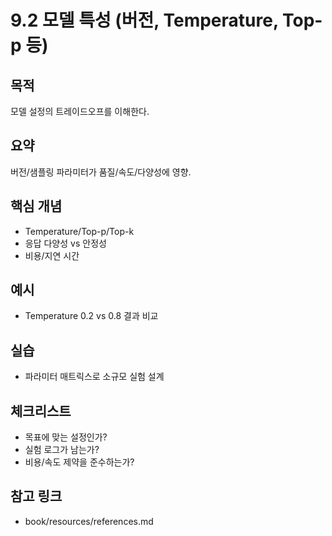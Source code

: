 # 9.2 모델 특성 (버전, Temperature, Top-p 등)

## 목적
모델 설정의 트레이드오프를 이해한다.

## 요약
버전/샘플링 파라미터가 품질/속도/다양성에 영향.

## 핵심 개념
- Temperature/Top-p/Top-k
- 응답 다양성 vs 안정성
- 비용/지연 시간

## 예시
- Temperature 0.2 vs 0.8 결과 비교

## 실습
- 파라미터 매트릭스로 소규모 실험 설계

## 체크리스트
- 목표에 맞는 설정인가?
- 실험 로그가 남는가?
- 비용/속도 제약을 준수하는가?

## 참고 링크
- book/resources/references.md
